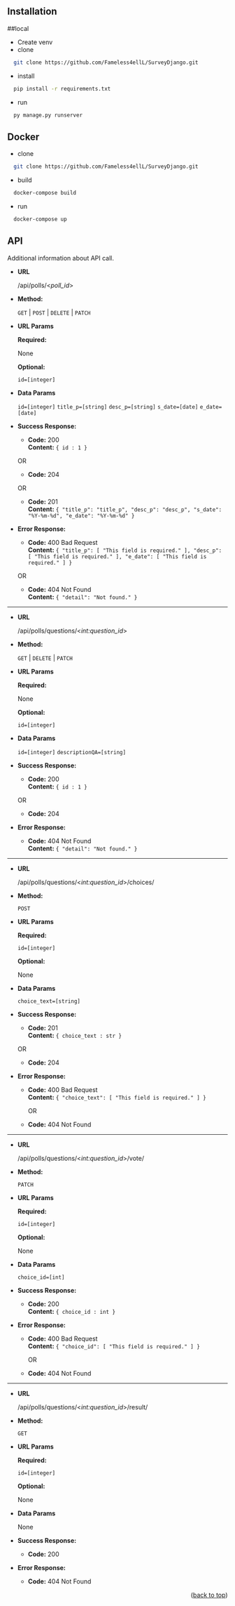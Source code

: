 <!-- GETTING STARTED -->
## Installation

##local

* Create venv
* clone
```sh
  git clone https://github.com/Fameless4ellL/SurveyDjango.git
```
* install 
```sh
  pip install -r requirements.txt
```
* run
```sh
  py manage.py runserver
```
## Docker
* clone
```sh
  git clone https://github.com/Fameless4ellL/SurveyDjango.git
```
* build
```sh
  docker-compose build
```
* run
```sh
  docker-compose up
```




**API**
----
  Additional information about API call.

* **URL**

  /api/polls/<_poll_id_>

* **Method:**

  `GET` | `POST` | `DELETE` | `PATCH`
  
*  **URL Params** 

   **Required:**
 
   None

   **Optional:**
 
   `id=[integer]`
   

* **Data Params**

  `id=[integer]` `title_p=[string]` `desc_p=[string]` `s_date=[date]` `e_date=[date]`

* **Success Response:**

  * **Code:** 200 <br />
    **Content:** `{ id : 1 }`
    
  OR
  
  * **Code:** 204 <br />
  
  OR
  
  * **Code:** 201 <br />
    **Content:** `{
        "title_p": "title_p",
        "desc_p": "desc_p",
        "s_date": "%Y-%m-%d",
        "e_date": "%Y-%m-%d"
    }`
 
* **Error Response:**

  * **Code:** 400 Bad Request <br />
    **Content:** `{
    "title_p": [
        "This field is required."
    ],
    "desc_p": [
        "This field is required."
    ],
    "e_date": [
        "This field is required."
    ]
}`

  OR

  * **Code:** 404 Not Found <br />
    **Content:** `{
    "detail": "Not found."
}`

----


* **URL**

  /api/polls/questions/<_int:question_id_>

* **Method:**

  `GET` | `DELETE` | `PATCH`
  
*  **URL Params** 

   **Required:**
 
   None

   **Optional:**
 
   `id=[integer]`
   

* **Data Params**

  `id=[integer]` `descriptionQA=[string]`

* **Success Response:**

  * **Code:** 200 <br />
    **Content:** `{ id : 1 }`
    
  OR
  
  * **Code:** 204 <br />
  
 
* **Error Response:**

  * **Code:** 404 Not Found <br />
    **Content:** `{
    "detail": "Not found."
}`

----

* **URL**

  /api/polls/questions/<_int:question_id_>/choices/

* **Method:**

  `POST` 
  
*  **URL Params** 

   **Required:**
 
   `id=[integer]`

   **Optional:**
 
   None
   

* **Data Params**

  `choice_text=[string]`

* **Success Response:**

  * **Code:** 201 <br />
    **Content:** `{ choice_text : str }`
    
  OR
  
  * **Code:** 204 <br />
  
 
* **Error Response:**

  * **Code:** 400 Bad Request <br />
    **Content:** `{
    "choice_text": [
        "This field is required."
    ]
}`

    OR
    
  * **Code:** 404 Not Found <br />

----

* **URL**

  /api/polls/questions/<_int:question_id_>/vote/

* **Method:**

  `PATCH` 
  
*  **URL Params** 

   **Required:**
 
   `id=[integer]`

   **Optional:**
 
   None
   

* **Data Params**

  `choice_id=[int]`

* **Success Response:**

  * **Code:** 200 <br />
    **Content:** `{ choice_id : int }`
  
 
* **Error Response:**

  * **Code:** 400 Bad Request <br />
    **Content:** `{
    "choice_id": [
        "This field is required."
    ]
}`

    OR
    
  * **Code:** 404 Not Found <br />

----

* **URL**

  /api/polls/questions/<_int:question_id_>/result/

* **Method:**

  `GET` 
  
*  **URL Params** 

   **Required:**
 
   `id=[integer]`

   **Optional:**
 
   None     

* **Data Params**

   None

* **Success Response:**

  * **Code:** 200 <br />
    
* **Error Response:**
   
  * **Code:** 404 Not Found <br />
  
<p align="right">(<a href="#top">back to top</a>)</p>
